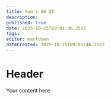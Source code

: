 ```yaml
---
title: Sam's 86 GT
description: 
published: true
date: 2025-10-25T09:01:46.252Z
tags: 
editor: markdown
dateCreated: 2025-10-25T09:01:46.252Z
---
```


# Header
Your content here
